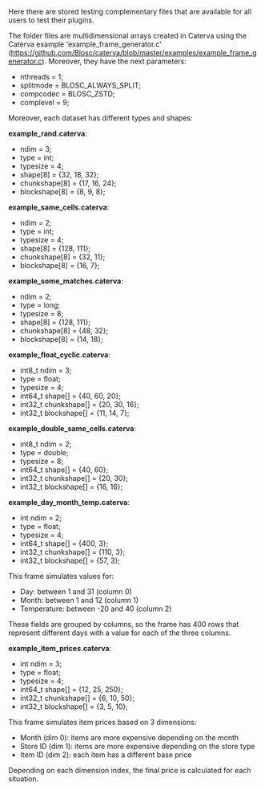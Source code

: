 Here there are stored testing complementary files that are available for
all users to test their plugins.

The folder files are multidimensional arrays created in Caterva using
the Caterva example 'example_frame_generator.c' 
(https://github.com/Blosc/caterva/blob/master/examples/example_frame_generator.c).
Moreover, they have the next parameters:
- nthreads = 1;
- splitmode = BLOSC_ALWAYS_SPLIT;
- compcodec = BLOSC_ZSTD;
- complevel = 9;

Moreover, each dataset has different types and shapes:

**example_rand.caterva**:

- ndim = 3;
- type = int;
- typesize = 4;
- shape[8] = {32, 18, 32};
- chunkshape[8] = {17, 16, 24};
- blockshape[8] = {8, 9, 8};

**example_same_cells.caterva**:

- ndim = 2;
- type = int;
- typesize = 4;
- shape[8] = {128, 111};
- chunkshape[8] = {32, 11};
- blockshape[8] = {16, 7};

**example_some_matches.caterva**:

- ndim = 2;
- type = long;
- typesize = 8;
- shape[8] = {128, 111};
- chunkshape[8] = {48, 32};
- blockshape[8] = {14, 18};

**example_float_cyclic.caterva**:

- int8_t ndim = 3;
- type = float;
- typesize = 4;
- int64_t shape[] = {40, 60, 20};
- int32_t chunkshape[] = {20, 30, 16};
- int32_t blockshape[] = {11, 14, 7};

**example_double_same_cells.caterva**:

- int8_t ndim = 2;
- type = double;
- typesize = 8;
- int64_t shape[] = {40, 60};
- int32_t chunkshape[] = {20, 30};
- int32_t blockshape[] = {16, 16};

**example_day_month_temp.caterva**:

- int ndim = 2;
- type = float;
- typesize = 4;
- int64_t shape[] = {400, 3};
- int32_t chunkshape[] = {110, 3};
- int32_t blockshape[] = {57, 3};

This frame simulates values for: 
- Day: between 1 and 31 (column 0)
- Month: between 1 and 12 (column 1)
- Temperature: between -20 and 40 (column 2)

These fields are grouped by columns, so the frame has 400 rows that 
represent different days with a value for each of the three columns.

**example_item_prices.caterva**:

- int ndim = 3;
- type = float;
- typesize = 4;
- int64_t shape[] = {12, 25, 250};
- int32_t chunkshape[] = {6, 10, 50};
- int32_t blockshape[] = {3, 5, 10};
    
This frame simulates item prices based on 3 dimensions:
- Month (dim 0): items are more expensive depending on the month
- Store ID (dim 1): items are more expensive depending on the store type
- Item ID (dim 2): each item has a different base price

Depending on each dimension index, the final price is calculated for 
each situation.
